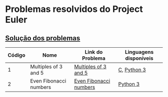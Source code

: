 # Problemas resolvidos do Project Euler

## [Solução dos problemas](SOLUÇÕES.md)

|Código|Nome|Link do Problema|Linguagens disponíveis|
|------|----|----------------|----------------------|
|1     |Multiples of 3 and 5|[Multiples of 3 and 5](https://projecteuler.net/problem=1)|[C](C/1%20-%20Multiples%20of%203%20and%205.c), [Python 3](Python%203/1%20-%20Multiples%20of%203%20and%205.py)|
|2     |Even Fibonacci numbers|[Even Fibonacci numbers](https://projecteuler.net/problem=2)|[Python 3](Python%203/2%20-%20Even%20Fibonacci%20numbers.py)